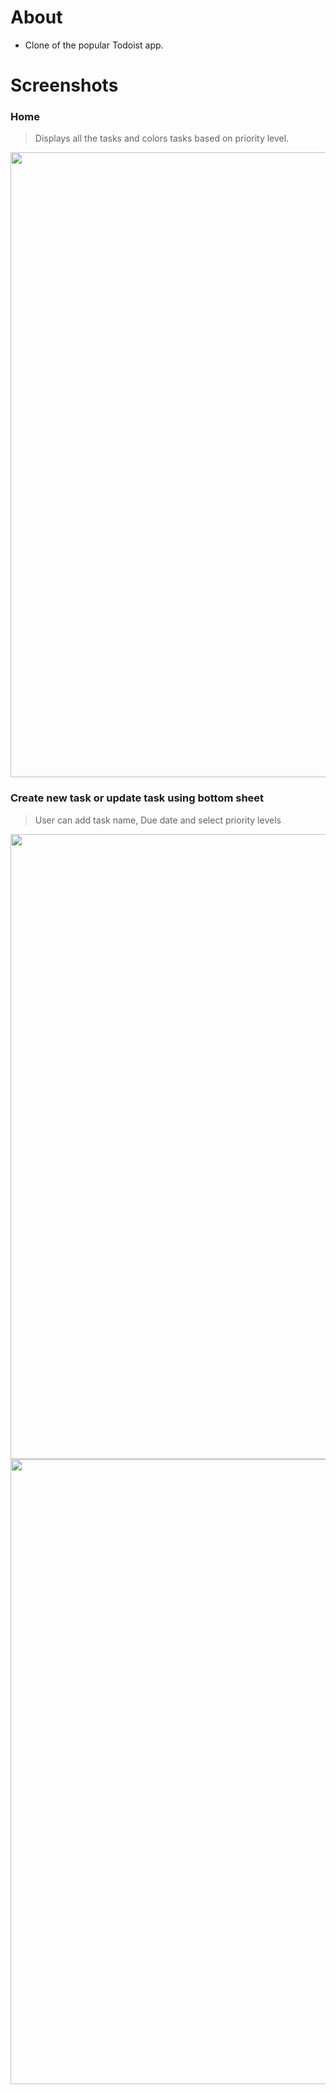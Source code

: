 # About

- Clone of the popular Todoist app.

# Screenshots

### Home

> Displays all the tasks and colors tasks based on priority level.

<img src="https://user-images.githubusercontent.com/43722260/133324737-16b168cd-23a5-4185-9435-4eae88df6f08.jpg" width="1000">

### Create new task or update task using bottom sheet

> User can add task name, Due date and select priority levels

<img src="https://user-images.githubusercontent.com/43722260/133324748-77133b99-1972-4e2f-84fe-938040080656.jpg" width="1000">


<img src="https://user-images.githubusercontent.com/43722260/133324756-a522ad54-c7cf-4214-bfde-7553075f8753.jpg" width="1000">



